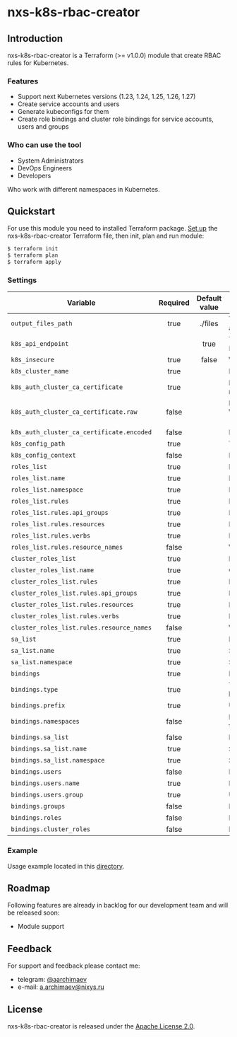 # nxs-k8s-rbac-creator

## Introduction

nxs-k8s-rbac-creator is a Terraform (>= v1.0.0) module that create RBAC rules for Kubernetes.

### Features

- Support next Kubernetes versions (1.23, 1.24, 1.25, 1.26, 1.27)
- Create service accounts and users
- Generate kubeconfigs for them
- Create role bindings and cluster role bindings for service accounts, users and groups
            
### Who can use the tool

* System Administrators
* DevOps Engineers
* Developers

Who work with different namespaces in Kubernetes.

## Quickstart

For use this module you need to installed Terraform package. [Set up](#settings) the nxs-k8s-rbac-creator Terraform file, then init, plan and run module:

```bash
$ terraform init
$ terraform plan
$ terraform apply
```

### Settings

| Variable | Required | Default value | Description |
|---       | :---:    | :---:         |---          |
| `output_files_path` | true | ./files | The path to directorie where save generated tls files and kubeconfig for users and service accounts |
| `k8s_api_endpoint` | | true | The hostname (in form of URI) of the Kubernetes API. Variables `k8s_api_endpoint`, `k8s_auth_cluster_ca_certificate` and `k8s_cluster_name` needed for generate kubeconfig |
| `k8s_insecure` | true | false | Whether the server should be accessed without verifying the TLS certificate |
| `k8s_cluster_name` | true | | Kubernetes cluster name |
| `k8s_auth_cluster_ca_certificate` | true | | PEM-encoded root certificates bundle for TLS authentication. One of field `raw` or `encoded` must be set. If both are given, the `raw` field will be used |
| `k8s_auth_cluster_ca_certificate.raw` | false | | Raw certificate. Example: "-----BEGIN CERTIFICATE-----\nMIIELDCCApSgAwIBAgIQcLahmhzRbVMSRZX2cQXtuTANBgkqhkiG9w0BAQsFADAv\n...\n-----END CERTIFICATE-----\n". |
| `k8s_auth_cluster_ca_certificate.encoded` | false | | Base64 encoded certificate |
| `k8s_config_path` | true | | The path for kubeconfig |
| `k8s_config_context` | false | | Kubeconfig context |
| `roles_list` | true | | List of create roles|
| `roles_list.name` | true | | Role name |
| `roles_list.namespace` | true | | Role namespace |
| `roles_list.rules` | true | | List of rules |
| `roles_list.rules.api_groups` | true | | List of api groups |
| `roles_list.rules.resources` | true | | List of resources |
| `roles_list.rules.verbs` | true | | List of verbs |
| `roles_list.rules.resource_names` | false | | White list of names that the rule applies to |
| `cluster_roles_list` | true | | List of cluster roles |
| `cluster_roles_list.name` | true | | Cluster role name |
| `cluster_roles_list.rules` | true | | List of rules |
| `cluster_roles_list.rules.api_groups` | true | | List of api groups |
| `cluster_roles_list.rules.resources` | true | | List of resources |
| `cluster_roles_list.rules.verbs` | true | | List of verbs |
| `cluster_roles_list.rules.resource_names` | false | | White list of names that the rule applies to |
| `sa_list` | true | | List of service accounts |
| `sa_list.name` | true | | Service account name |
| `sa_list.namespace` | true | | Service account namespace |
| `bindings` | true | | List of bindings. One of variable (`sa_list`, `users`, `groups`) must be set for all bindings type |
| `bindings.type` | true | | Type of binding (role_binding or cluster_role_binding). Variables `roles` or `cluster_roles` must be set for role binding. Variable `cluster_roles` must be set for cluster role binding |
| `bindings.prefix` | true | | Unique string that use in binding name |
| `bindings.namespaces` | false | | List of namespaces where role binding create. Uses only for role binding. If variable is empty for role binding deploy will fail |
| `bindings.sa_list` | false | | List of service accounts |
| `bindings.sa_list.name` | true | | Service account name |
| `bindings.sa_list.namespace` | true | | Service account namespace |
| `bindings.users` | false | | List of users. Users create from this list |
| `bindings.users.name` | true | | Name of the user |
| `bindings.users.group` | true | | User group |
| `bindings.groups` | false | | List of groups |
| `bindings.roles` | false | | List of roles |
| `bindings.cluster_roles` | false | | List of cluster roles |

### Example

Usage example located in this [directory](docs/example).

## Roadmap

Following features are already in backlog for our development team and will be released soon:

* Module support

## Feedback

For support and feedback please contact me:
- telegram: [@aarchimaev](https://t.me/aarchimaev)
- e-mail: a.archimaev@nixys.ru

## License

nxs-k8s-rbac-creator is released under the [Apache License 2.0](LICENSE).
